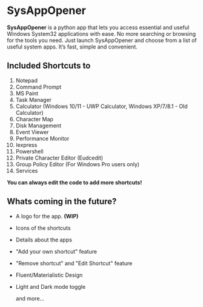 # SysAppOpener
**SysAppOpener** is a python app that lets you access essential and useful Windows System32 applications with ease. No more searching or browsing for the tools you need. Just launch SysAppOpener and choose from a list of useful system apps. It’s fast, simple and convenient.

## Included Shortcuts to  
1. Notepad
2. Command Prompt
3. MS Paint
4. Task Manager
5. Calculator (Windows 10/11 - UWP Calculator, Windows XP/7/8.1 - Old Calculator)
6. Character Map
7. Disk Management
8. Event Viewer
9. Performance Monitor
 10. Iexpress
11. Powershell
12. Private Character Editor (Eudcedit)
13. Group Policy Editor (For Windows Pro users only)
14. Services

**You can always edit the code to add more shortcuts!**

## Whats coming in the future?
- A logo for the app. **(WIP)**
- Icons of the shortcuts
- Details about the apps
- "Add your own shortcut" feature
- "Remove shortcut" and "Edit Shortcut" feature
- Fluent/Materialistic Design
- Light and Dark mode toggle

  and more...

